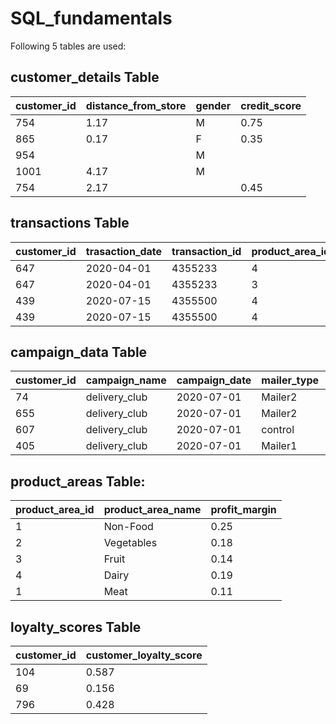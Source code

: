 # SQL_fundamentals

Following 5 tables are used:

## customer_details Table

| customer_id |  distance_from_store | gender | credit_score |
| ------       | -------             |---    | ---         |  
|754          | 1.17                 | M      | 0.75       |
|865          | 0.17                 | F      | 0.35       |
|954          |                      | M      |           |
|1001          | 4.17                | M      |         |
|754          | 2.17                 |        | 0.45       |

## transactions Table

| customer_id |  trasaction_date | transaction_id | product_area_id | num_items | sales_cost |
| ----        | ----             |-------------    | -------       | -------   | -------  |
|647          | 2020-04-01       | 4355233          |   4         | 3           |9.33      |
|647          | 2020-04-01       | 4355233          |   3         | 4           |23.82      |
|439          | 2020-07-15       | 4355500          |   4         | 1           |6.83      |
|439          | 2020-07-15       | 4355500          |   4         | 5           |9.44      |

## campaign_data Table

| customer_id |  campaign_name | campaign_date | mailer_type | signup_flag |
| ----        | ----             |-------------    | -------  | -------   | 
|74          |    delivery_club    | 2020-07-01    |   Mailer2 | 1        |
|655         |    delivery_club    | 2020-07-01    |   Mailer2 | 0        |
|607          |    delivery_club    | 2020-07-01    |  control | 0        |
|405          |    delivery_club    | 2020-07-01    |   Mailer1 | 1        |

## product_areas Table:
| product_area_id |  product_area_name | profit_margin |
|------------------| ------------------|----------------|
| 1                | Non-Food          | 0.25           |
| 2                | Vegetables         | 0.18           |
| 3                | Fruit              | 0.14           |
| 4                | Dairy              | 0.19           |
| 1                | Meat               | 0.11           |


## loyalty_scores Table
|customer_id | customer_loyalty_score |
| -----      | ----------             |
| 104        | 0.587                  |
| 69        | 0.156                  |
| 796        | 0.428                  |


